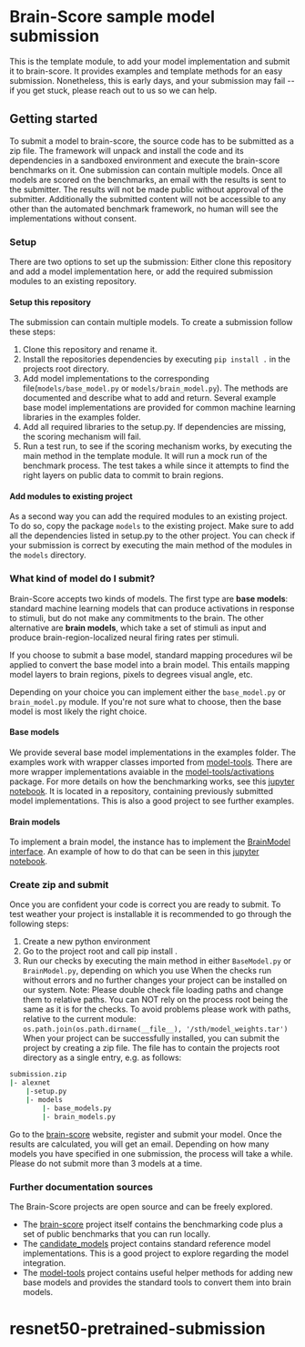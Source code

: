 
# Brain-Score sample model submission
This is the template module, to add your model implementation and submit it to brain-score. 
It provides examples and template methods for an easy submission. 
Nonetheless, this is early days, and your submission may fail 
-- if you get stuck, please reach out to us so we can help.

## Getting started
To submit a model to brain-score, the source code has to be submitted as a zip file. The framework will unpack and 
install the code and its dependencies in a sandboxed environment and execute the brain-score benchmarks on it.
One submission can contain multiple models. Once all models are scored on the benchmarks, an email with the results 
is sent to the submitter. The results will not be made public without approval of the submitter.
Additionally the submitted content will not be accessible to any other than the automated benchmark framework, 
no human will see the implementations without consent.

### Setup
There are two options to set up the submission: Either clone this repository and add a model implementation here, 
or add the required submission modules to an existing repository.

#### Setup this repository
The submission can contain multiple models. To create a submission follow these steps:
  1. Clone this repository and rename it.
  2. Install the repositories dependencies by executing `pip install .` in the projects root directory.
  3. Add model implementations to the corresponding file(`models/base_model.py` or `models/brain_model.py`). 
     The methods are documented and describe what to add and return. Several example base model implementations are 
     provided for common machine learning libraries in the examples folder.
  4. Add all required libraries to the setup.py. If dependencies are missing, the scoring mechanism will fail.
  5. Run a test run, to see if the scoring mechanism works, by executing the main method in the template module. 
     It will run a mock run of the benchmark process. The test takes a while since it attempts to find the right layers 
     on public data to commit to brain regions.

#### Add modules to existing project
As a second way you can add the required modules to an existing project. 
To do so, copy the package `models` to the existing project. 
Make sure to add all the dependencies listed in setup.py to the other project. 
You can check if your submission is correct by executing the main method of the modules in the `models` directory.

### What kind of model do I submit?
Brain-Score accepts two kinds of models. 
The first type are **base models**: standard machine learning models that can produce activations in response to 
stimuli, but do not make any commitments to the brain.
The other alternative are **brain models**, which take a set of stimuli as input and produce brain-region-localized 
neural firing rates per stimuli.

If you choose to submit a base model, standard mapping procedures wil be applied 
to convert the base model into a brain model. 
This entails mapping model layers to brain regions, pixels to degrees visual angle, etc.

Depending on your choice you can implement either the `base_model.py` or `brain_model.py` module. 
If you're not sure what to choose, then the base model is most likely the right choice.

#### Base models
We provide several base model implementations in the examples folder. 
The examples work with wrapper classes imported from [model-tools](https://github.com/brain-score/model-tools). 
There are more wrapper implementations avaiable in the 
[model-tools/activations](https://github.com/brain-score/model-tools/tree/master/model_tools/activations) package. 
For more details on how the benchmarking works, see this 
[jupyter notebook](https://github.com/brain-score/candidate_models/blob/master/examples/score-model.ipynb).
It is located in a repository, containing previously submitted model implementations. 
This is also a good project to see further examples.

#### Brain models
To implement a brain model, the instance has to implement the 
[BrainModel interface](https://github.com/brain-score/brain-score/blob/master/brainscore/model_interface.py). 
An example of how to do that can be seen in this 
[jupyter notebook](https://github.com/brain-score/brain-score/blob/master/examples/benchmarks.ipynb).


### Create zip and submit  
Once you are confident your code is correct you are ready to submit. To test weather your project is installable it is recommended to go through the following steps:

1. Create a new python environment
2. Go to the project root and call pip install .
3. Run our checks by executing the main method in either `BaseModel.py` or `BrainModel.py`, depending on which you use
When the checks run without errors and no further changes your project can be installed on our system.
Note: Please double check file loading paths and change them to relative paths. You can NOT rely on the process root being the same as it is for the checks. To avoid problems please work with paths, relative to the current module: `os.path.join(os.path.dirname(__file__), '/sth/model_weights.tar')`
When your project can be successfully installed, you can submit the project by creating a zip file. 
The file has to contain the projects root directory as a single entry, e.g. as follows:
```bash
submission.zip
|- alexnet
    |-setup.py
    |- models
        |- base_models.py
        |- brain_models.py
```

Go to the [brain-score](http://www.brain-score.org/) website, register and submit your model. 
Once the results are calculated, you will get an email. 
Depending on how many models you have specified in one submission, the process will take a while. 
Please do not submit more than 3 models at a time.

### Further documentation sources
The Brain-Score projects are open source and can be freely explored.

 - The [brain-score](https://github.com/brain-score/brain-score) project itself contains the benchmarking code plus a 
   set of public benchmarks that you can run locally.
 - The [candidate_models](https://github.com/brain-score/model-tools) project contains standard reference 
   model implementations. This is a good project to explore regarding the model integration. 
 - The [model-tools](https://github.com/brain-score/candidate_models) project contains useful helper methods for adding 
   new base models and provides the standard tools to convert them into brain models.
# resnet50-pretrained-submission
